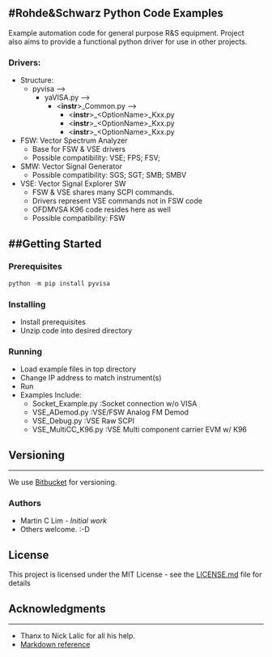 #Rohde&Schwarz Python Code Examples
---
Example automation code for general purpose R&S equipment.  Project   
also aims to provide a functional python driver for use in other projects.
 

### Drivers:
* Structure: 
    * pyvisa --> 
        * yaVISA.py --> 
            * &lt;**instr**&gt;\_Common.py --> 
                * &lt;**instr**&gt;\_&lt;OptionName&gt;\_Kxx.py
                * &lt;**instr**&gt;\_&lt;OptionName&gt;\_Kxx.py
                * &lt;**instr**&gt;\_&lt;OptionName&gt;\_Kxx.py
* FSW: Vector Spectrum Analyzer
    * Base for FSW & VSE drivers
    * Possible compatibility: VSE; FPS; FSV;
* SMW: Vector Signal Generator
    * Possible compatibility: SGS; SGT; SMB; SMBV
* VSE: Vector Signal Explorer SW
    * FSW & VSE shares many SCPI commands.
    * Drivers represent VSE commands not in FSW code
    * OFDMVSA K96 code resides here as well
    * Possible compatibility: FSW

##Getting Started
---
### Prerequisites
```python
python -m pip install pyvisa
```

### Installing
* Install prerequisites
* Unzip code into desired directory

### Running
* Load example files in top directory
* Change IP address to match instrument(s)
* Run
* Examples Include:
    * Socket_Example.py		:Socket connection w/o VISA
    * VSE_ADemod.py			:VSE/FSW Analog FM Demod
    * VSE_Debug.py          :VSE Raw SCPI
    * VSE_MultiCC_K96.py    :VSE Multi component carrier EVM w/ K96

## Versioning
---
We use [Bitbucket](http://www.bitbucket.com/) for versioning.

### Authors
* Martin C Lim - *Initial work* 
* Others welcome.  :-D

## License
This project is licensed under the MIT License - see the [LICENSE.md](LICENSE.md) file for details

## Acknowledgments
---
* Thanx to Nick Lalic for all his help.
* [Markdown reference](https://github.com/adam-p/markdown-here/wiki/Markdown-Cheatsheet)


